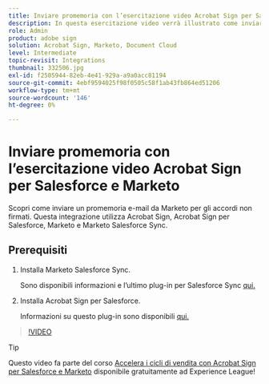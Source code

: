 ```yaml
---
title: Inviare promemoria con l’esercitazione video Acrobat Sign per Salesforce e Marketo
description: In questa esercitazione video verrà illustrato come inviare un promemoria e-mail da Marketo quando un accordo rimane non firmato dopo un periodo di tempo
role: Admin
product: adobe sign
solution: Acrobat Sign, Marketo, Document Cloud
level: Intermediate
topic-revisit: Integrations
thumbnail: 332506.jpg
exl-id: f2505944-82eb-4e41-929a-a9a0acc81194
source-git-commit: 4ebf9594025f98f0505c58f1ab43fb864ed51206
workflow-type: tm+mt
source-wordcount: '146'
ht-degree: 0%

---
```


# Inviare promemoria con l’esercitazione video Acrobat Sign per Salesforce e Marketo

Scopri come inviare un promemoria e-mail da Marketo per gli accordi non firmati. Questa integrazione utilizza Acrobat Sign, Acrobat Sign per Salesforce, Marketo e Marketo Salesforce Sync.

## Prerequisiti

1. Installa Marketo Salesforce Sync.

   Sono disponibili informazioni e l’ultimo plug-in per Salesforce Sync [qui.](https://experienceleague.adobe.com/docs/marketo/using/product-docs/crm-sync/salesforce-sync/understanding-the-salesforce-sync.html)

1. Installa Acrobat Sign per Salesforce.

   Informazioni su questo plug-in sono disponibili [qui.](https://helpx.adobe.com/ca/sign/using/salesforce-integration-installation-guide.html)

>[!VIDEO](https://video.tv.adobe.com/v/332506?quality=12&learn=on&hidetitle=true)

>[!TIP]
>
>Questo video fa parte del corso [Accelera i cicli di vendita con Acrobat Sign per Salesforce e Marketo](https://experienceleague.adobe.com/?recommended=Sign-U-1-2021.1) disponibile gratuitamente ad Experience League!


